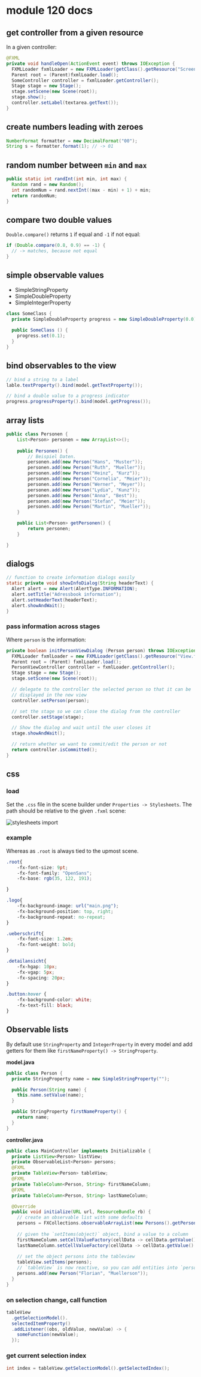 
# module 120 docs

## get controller from a given resource

In a given controller:

```java
@FXML
private void handleOpen(ActionEvent event) throws IOException {
  FXMLLoader fxmlLoader = new FXMLLoader(getClass().getResource("Screen.fxml"));
  Parent root = (Parent)fxmlLoader.load();
  SomeController controller = fxmlLoader.getController();
  Stage stage = new Stage();
  stage.setScene(new Scene(root));
  stage.show();
  controller.setLabel(textarea.getText());
}
```

## create numbers leading with zeroes

```java
NumberFormat formatter = new DecimalFormat("00");  
String s = formatter.format(1); // -> 01
```

## random number between `min` and `max`

```java
public static int randInt(int min, int max) {
  Random rand = new Random();
  int randomNum = rand.nextInt((max - min) + 1) + min;
  return randomNum;
}
```

## compare two double values

`Double.compare()` returns `1` if equal and `-1` if not equal:

```java
if (Double.compare(0.8, 0.9) == -1) {
  // -> matches, because not equal
}
```

## simple observable values

* SimpleStringProperty
* SimpleDoubleProperty
* SimpleIntegerProperty

```java
class SomeClass {
  private SimpleDoubleProperty progress = new SimpleDoubleProperty(0.0);
  
  public SomeClass () {
    progress.set(0.1);
  }
}
```

## bind observables to the view

```java
// bind a string to a label
lable.textProperty().bind(model.getTextProperty());

// bind a double value to a progress indicator
progress.progressProperty().bind(model.getProgress());
```

## array lists

```java
public class Personen {
    List<Person> personen = new ArrayList<>();
  
    public Personen() {
        // Beispiel Daten. 
        personen.add(new Person("Hans", "Muster"));
        personen.add(new Person("Ruth", "Mueller"));
        personen.add(new Person("Heinz", "Kurz"));
        personen.add(new Person("Cornelia", "Meier"));
        personen.add(new Person("Werner", "Meyer"));
        personen.add(new Person("Lydia", "Kunz"));
        personen.add(new Person("Anna", "Best"));
        personen.add(new Person("Stefan", "Meier"));
        personen.add(new Person("Martin", "Mueller"));
    }

    public List<Person> getPersonen() {
        return personen;
    }

}
```

## dialogs

```java
// function to create information dialogs easily
static private void showInfoDialog(String headerText) {
  Alert alert = new Alert(AlertType.INFORMATION);
  alert.setTitle("Adressbook information");
  alert.setHeaderText(headerText);
  alert.showAndWait();
}
```

### pass information across stages

Where `person` is the information:

```java
private boolean initPersonViewDialog (Person person) throws IOException {
  FXMLLoader fxmlLoader = new FXMLLoader(getClass().getResource("View.fxml"));
  Parent root = (Parent) fxmlLoader.load();
  PersonViewController controller = fxmlLoader.getController();
  Stage stage = new Stage();
  stage.setScene(new Scene(root));

  // delegate to the controller the selected person so that it can be
  // displayed in the new view
  controller.setPerson(person);

  // set the stage so we can close the dialog from the controller
  controller.setStage(stage);

  // Show the dialog and wait until the user closes it
  stage.showAndWait();

  // return whether we want to commit/edit the person or not
  return controller.isCommitted();
}
```

## css

### load

Set the `.css` file in the scene builder under `Properties -> Stylesheets`. The path should be relative to the given `.fxml` scene:

![stylesheets import](./assets/stylesheets-import.png)

### example

Whereas as `.root` is always tied to the upmost scene.

```css
.root{
    -fx-font-size: 9pt;
    -fx-font-family: "OpenSans";
    -fx-base: rgb(35, 122, 191);

}

.logo{
    -fx-background-image: url("main.png");
    -fx-background-position: top, right;
    -fx-background-repeat: no-repeat;
}

.ueberschrift{
    -fx-font-size: 1.2em;
    -fx-font-weight: bold;
}

.detailansicht{
    -fx-hgap: 10px;
    -fx-vgap: 5px;
    -fx-spacing: 20px;
}

.button:hover {
    -fx-background-color: white;
    -fx-text-fill: black;
}
```

## Observable lists

By default use `StringProperty` and `IntegerProperty` in every model and add getters for them like `firstNameProperty() -> StringProperty`.

**model.java**

```java
public class Person {
  private StringProperty name = new SimpleStringProperty("");

  public Person(String name) {
    this.name.setValue(name);
  }

  public StringProperty firstNameProperty() {
    return name;
  }
}
```

**controller.java**

```java
public class MainController implements Initializable {
  private ListView<Person> listView;
  private ObservableList<Person> persons;
  @FXML
  private TableView<Person> tableView;
  @FXML
  private TableColumn<Person, String> firstNameColumn;
  @FXML
  private TableColumn<Person, String> lastNameColumn;

  @Override
  public void initialize(URL url, ResourceBundle rb) {
    // create an observable list with some defaults
    persons = FXCollections.observableArrayList(new Persons().getPersons());
    
    // given the `setItems(object)` object, bind a value to a column
    firstNameColumn.setCellValueFactory(cellData -> cellData.getValue().firstNameProperty());
    lastNameColumn.setCellValueFactory(cellData -> cellData.getValue().lastNameProperty());
    
    // set the object persons into the tableview
    tableView.setItems(persons);
    // `tableView` is now reactive, so you can add entities into `persons` observableList
    persons.add(new Person("Florian", "Muellerson"));
  }
}
```

### on selection change, call function

```java
tableView
  .getSelectionModel().
  selectedItemProperty()
  .addListener((obs, oldValue, newValue) -> {
    someFunction(newValue);
  });
```
### get current selection index

```java
int index = tableView.getSelectionModel().getSelectedIndex();
```

